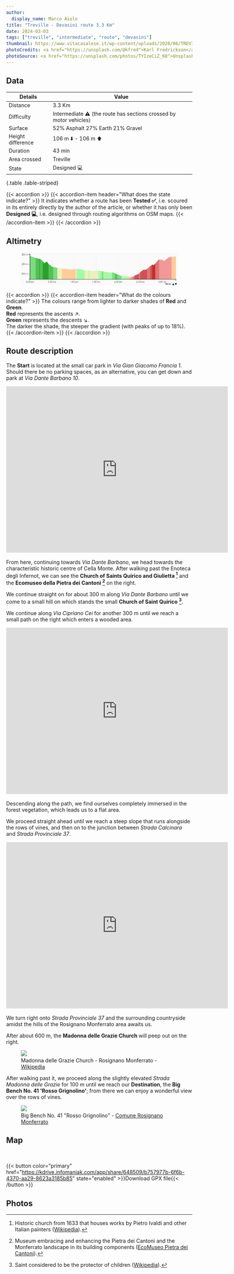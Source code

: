 ```yaml
---
author:
  display_name: Marco Aiolo
title: "Treville - Devasini route 3.3 Km"
date: 2024-03-03
tags: ["treville", "intermediate", "route", "devasini"]
thumbnail: https://www.vitacasalese.it/wp-content/uploads/2020/06/TREVILLE-SAN-QUIRICO.jpeg
photoCredits: <a href="https://unsplash.com/@kfred">Karl Fredrickson</a>
photoSource: <a href="https://unsplash.com/photos/TYIzeCiZ_60">Unsplash</a>
---
```


## Data

| Details | Value |
| -- | ----------- |
| Distance | 3.3 Km  |
| Difficulty | Intermediate :warning: (the route has sections crossed by motor vehicles) |
| Surface | 52% Asphalt 27% Earth 21% Gravel |
| Height difference  | 106 m :arrow_down: - 106 m :arrow_up: |
| Duration | 43 min |
| Area crossed | Treville |
| State | Designed :computer: |
{.table .table-striped}

{{< accordion >}}
  {{< accordion-item header="What does the state indicate?" >}}
    It indicates whether a route has been **Tested :white_check_mark:**, i.e. scoured in its entirely directly by the author of the article, or whether it has only been **Designed :computer:**, i.e. designed through routing algorithms on OSM maps.
  {{< /accordion-item >}}
{{< /accordion >}}

## Altimetry

<figure class="figure">
  <img src="https://raw.githubusercontent.com/zelix888/monfit_site/main/routes/Treville/Elevation-Treville%20-%20Devasini.png" class="figure-img img-fluid w-100 rounded">
</figure>

{{< accordion >}}
  {{< accordion-item header="What do the colours indicate?" >}}
    The colours range from lighter to darker shades of **Red** and **Green**. </br>
    **Red** represents the ascents :arrow_upper_right:. </br>
    **Green** represents the descents :arrow_lower_right:. </br>
    The darker the shade, the steeper the gradient (with peaks of up to 18%).
  {{< /accordion-item >}}
{{< /accordion >}}

## Route description

The **Start** is located at the small car park in *Via Gian Giacomo Francia 1*. Should there be no parking spaces, as an alternative, you can get down and park at *Via Dante Barbano 10*.

<p class="text-center"><iframe src="https://www.google.com/maps/embed?pb=!4v1698842932330!6m8!1m7!1sdzQKTot5RmrQwh76gtBi_w!2m2!1d45.07463208458687!2d8.391894109934423!3f334.52968817396345!4f1.396576694714014!5f1.52841521987171" width="600" height="450" style="border:0;" allowfullscreen="" loading="lazy" referrerpolicy="no-referrer-when-downgrade" class="w-75 rounded"></iframe></p>

From here, continuing towards *Via Dante Barbano*, we head towards the characteristic historic centre of Cella Monte. After walking past the
Enoteca degli Infernot, we can see the **Church of Saints Quirico and Giulietta [^1]** and the **Ecomuseo della Pietra dei Cantoni [^2]** on the right. 

We continue straight on for about 300 m along *Via Dante Barbano* until we come to a small hill on which stands the small **Church of Saint Quirico [^3]**.

We continue along *Via Cipriano Cei* for another 300 m until we reach a small path on the right which enters a wooded area.

<p class="text-center"><iframe src="https://www.google.com/maps/embed?pb=!4v1698859155814!6m8!1m7!1s1uzxGKgzXUikJxV6zACyjQ!2m2!1d45.07962149898847!2d8.386153957073663!3f353.1223181010367!4f-1.6720128634095914!5f1.5480664474403407" width="600" height="450" style="border:0;" allowfullscreen="" loading="lazy" referrerpolicy="no-referrer-when-downgrade" class="w-75 rounded"></iframe></p>

Descending along the path, we find ourselves completely immersed in the forest vegetation, which leads us to a flat area.

We proceed straight ahead until we reach a steep slope that runs alongside the rows of vines, and then on to the junction between *Strada Calcinara* and *Strada Provinciale 37*.

<p class="text-center"><iframe src="https://www.google.com/maps/embed?pb=!4v1698860274397!6m8!1m7!1sTMrI92M_a8Ili_x-fH0Y3A!2m2!1d45.08845487454641!2d8.388872419549159!3f153.08842724469088!4f-0.21992496389938765!5f0.4000000000000002" width="600" height="450" style="border:0;" allowfullscreen="" loading="lazy" referrerpolicy="no-referrer-when-downgrade" class="text-center w-75 rounded"></iframe></p>

We turn right onto *Strada Provinciale 37* and the surrounding countryside amidst the hills of the Rosignano Monferrato area awaits us.

After about 600 m, the **Madonna delle Grazie Church** will peep out on the right.

<figure class="figure">
  <img src="https://upload.wikimedia.org/wikipedia/commons/thumb/7/7d/Rosignano_S.Maria_delle_Grazie.jpg/1920px-Rosignano_S.Maria_delle_Grazie.jpg
" class="figure-img img-fluid rounded">
  <figcaption class="figure-caption">Madonna delle Grazie Church - Rosignano Monferrato - <a href="https://it.wikipedia.org/">Wikipedia</a></figcaption>
</figure>

After walking past it, we proceed along the slightly elevated *Strada Madonna delle Grazie* for 100 m until we reach our **Destination**, the **Big Bench No. 41 'Rosso Grignolino'**; from there we can enjoy a wonderful view over the rows of vines.

<figure class="figure">
  <img src="https://www.comune.rosignanomonferrato.al.it/it-it/immagine/img-45175-O-36-483-0-0-2f764f791fa0cb3dd3fcb881cd848b48" class="figure-img img-fluid rounded">
  <figcaption class="figure-caption">Big Bench No. 41 "Rosso Grignolino" - <a href="https://www.comune.rosignanomonferrato.al.it/it-it/vivere-il-comune/cosa-vedere/big-bench-panchina-gigante-rosso-grignolino-45175-1-00e5f36d1613cd50ea2e0b7caa0c4128">Comune Rosignano Monferrato</a></figcaption>
</figure>

## Map

<div id="map_treville_devasini" class="ratio ratio-16x9 w-100 rounded"></div> </br>

{{< button color="primary" href="https://kdrive.infomaniak.com/app/share/648509/b757977b-6f6b-4370-aa29-8623a3185b85" state="enabled" >}}Download GPX file{{< /button >}}

## Photos

[^1]: Historic church from 1633 that houses works by Pietro Ivaldi and other Italian painters ([Wikipedia](https://it.wikipedia.org/wiki/Chiesa_dei_Santi_Quirico_e_Giulitta_(Cella_Monte))).

[^2]: Museum embracing and enhancing the Pietra dei Cantoni and the Monferrato landscape in its building components  ([EcoMuseo Pietra dei Cantoni](https://www.ecomuseopietracantoni.it/)).

[^3]: Saint considered to be the protector of children ([Wikipedia](https://it.wikipedia.org/wiki/Cella_Monte)).



